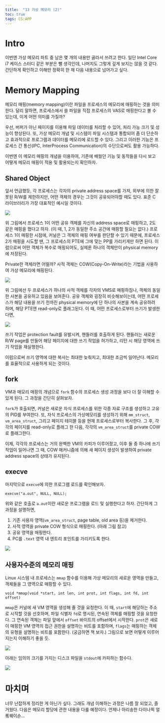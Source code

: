 ```yaml
---
title:  "13 가상 메모리 (2)"
toc: true
tags: CS:APP
---
```


# Intro
이번엔 가상 메모리 파트 중 남은 몇 개의 내용만 골라서 쓰려고 한다. 일단 Intel Core i7 케이스 스터디 같은 부분은 뺄 생각인데, 나머지도 그렇게 깊게 보지는 않을 것 같다. 간단하게 확인하고 이해만 정확히 한 채 다음 내용으로 넘어가고 싶다.


# Memory Mapping 
메모리 매핑(memory mapping)이란 파일을 프로세스의 메모리에 매핑하는 것을 의미한다. 달리 말하면, 프로세스에서 쓸 파일을 직접 프로세스의 VAS로 매핑한다고 볼 수 있는데, 이게 어떤 의미를 가질까? 

우선, 버퍼가 아닌 페이지를 이용해 파일 데이터를 처리할 수 있어, 처리 가능 크기 및 성능이 향상된다. 또, 가상 메모리 개념 및 시스템이 파일 시스템과 통합되어 좀 더 단순하고 효과적으로 프로그램과 데이터를 메모리에 로드할 수 있다. 그리고 이러한 기능은 프로세스 간 통신(IPC, InterProcess Communication)의 수단으로써도 활용 가능하다.

이번엔 이 메모리 매핑의 개념을 이용하여, 기존에 배웠던 기능 및 동작들을 다시 보고 어떻게 메모리 매핑이 적용 및 활용되는지 확인하자.

## Shared Object
앞서 언급했듯, 각 프로세스는 각자의 private address space를 가져, 외부에 의한 잘못된 R/W를 제한하지만, 어떤 객체의 경우는 그것이 공유되어야할 때도 있다. 표준 C 라이브러리가 가장 대표적인 예시일 것이다.

![](/imgs/csapp/66.png)

위 그림에서 프로세스 1이 어떤 공유 객체를 자신의 address space로 매핑하고, 2도 같은 매핑을 했다고 하자. (이 때, 1, 2가 동일한 주소 공간에 매핑할 필요는 없다.) 프로세스 1이 매핑한 시점에, 커널은 그 객체의 매핑 여부를 판단할 수 있기 때문에, 프로세스 2가 매핑을 시도할 땐, 그 프로세스의 PTE에 그에 맞는 PP를 가리키게만 하면 된다. 이럼으로써 어떤 객체가 복수로 매핑되어도, 실제론 하나의 객체만이 physical memory에 저장된다.

Private한 객체라면 어떨까? 사적 객체는 COW(Copy-On-Write)라는 기법을 사용하여 가상 메모리에 매핑된다. 

![](/imgs/csapp/67.png)

위 그림에선 두 프로세스가 하나의 사적 객체를 각자의 VMS로 매핑하짐나, 객체의 동일한 사본을 공유하고 있음을 보여준다. 공유 객체와 굉장히 비슷해보이는데, 어떤 프로세스가 해당 내용을 쓰기 전까진 physical memory에 단 하나의 사본을 계속 공유하려 하며, 해당 PTE엔 read-only로 플래그된다. 이 때, 어떤 프로세스로부터 쓰기가 발생한다면,

![](/imgs/csapp/68.png)

쓰기 작업은 protection fault를 유발시켜, 핸들러를 호출하게 된다. 핸들러는 새로운 R/W page를 만들어 해당 페이지에 대한 쓰기 작업을 허가하고, 리턴 시 해당 영역에 쓰기 작업을 재실행한다.

이럼으로써 쓰기 영역에 대한 복사는 최대한 늦춰지고, 최대한 조금씩 일어난다. 메모리를 효율적으로 사용하게 되는 것이다.

## fork
VM과 매모리 매핑의 개념으로 `fork` 함수의 프로세스 생성 과정을 보다 더 잘 이해할 수 있게 된다. 그 과정을 간단히 살펴보자.

`fork`가 호출되면, 커널은 새로운 자식 프로세스를 위한 각종 자료 구조를 생성하고 고유의 PID를 부여한다. 또, 자식 프로세스의 가상메모리를 생성하기 위해 `mm_struct`, `vm_area_struct`, 그리고 페이지 테이블 등을 현재 프로세스로부터 복사한다. 그 후, 각각의 페이지를 read-only로 플래그 한 다음, 각각의 `vm_area_struct`를 private COW로 플래그한다.

이제, 각각의 프로세스는 거의 완벽한 VM의 카피가 이루어졌고, 이후 둘 중 하나에 쓰기 작업이 일어나면 그 때, COW 매커니즘에 의해 새 페이지 생성이 발생하여 private address space의 상태가 유지된다.

## execve
마지막으로 `execve`에 의한 프로그램 로드를 확인해보자.

    execve("a.out", NULL, NULL);

위와 같은 호출로 `a.out`이란 새로운 프로그램을 로드 및 실행한다고 하자. 간단하게 그 과정을 설명하면,

1. 기존 사용자 영역(`vm_area_struct`, page table, old area 등)을 제거한다.
2. 사적 영역을 private COW 형식으로 매핑한다. (아래 그림 참고)
3. 공유 영역을 매핑한다.
4. PC를 `.text` 영역 내 엔트리 포인트를 가리키도록 한다.

![](/imgs/csapp/69.png)

## 사용자수준의 메모리 매핑
Linux 시스템 내 프로세스는 `mmap` 함수를 이용해 가상 메모리의 새로운 영역을 만들고, 객체들을 그 영역으로 매핑할 수 있다.

    void *mmap(void *start, int len, int prot, int flags, int fd, int offset)
    
`mmap`은 커널에 새 VM 영역을 생성해 줄 것을 요청한다. 이 때, `start`에 해당하는 주소로 시작할 것을 선호하며, 파일 식별자 `fd`로 명시된, 연속된 객체를 매핑할 것을 요청한다. 그 연속된 객체는 파일 앞에서 `offset` 바이트의 offset에서 시작한다. `prot`은 새로이 매핑한 VM 영역의 접근 권한을 설명하는 비트를 포함하며, `flags`는 매핑하는 객체의 유형을 설명하는 비트를 포함한다. (궁금하면 책 보자.) 그림으로 보면 어떻게 이루어지는지 이해하기 좋을 듯.

![](/imgs/csapp/70.png)

아래는 임의의 크기를 가지는 디스크 파일을 `stdout`에 카피하는 함수다. 

![](/imgs/csapp/71.png)


# 마치며
너무 난잡하게 정리한 게 아닌가 싶다. 그래도 개념 이해하는 과정은 나름 잘 되었고, 즐거웠다. 다음은 메모리 할당에 관한 내용을 다룰 예정이다. 언제나 아리송한 다이나뮉 얼롴퀘이숀...
